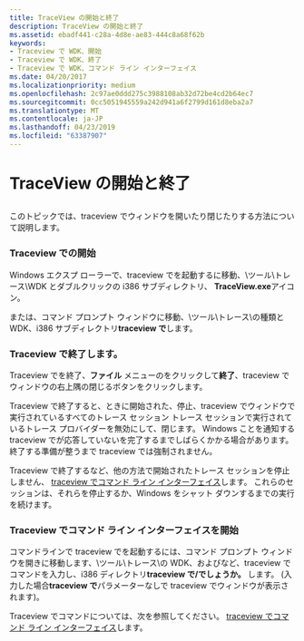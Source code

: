 ```yaml
---
title: TraceView の開始と終了
description: TraceView の開始と終了
ms.assetid: ebadf441-c28a-4d8e-ae83-444c8a68f62b
keywords:
- Traceview で WDK、開始
- Traceview で WDK、終了
- Traceview で WDK、コマンド ライン インターフェイス
ms.date: 04/20/2017
ms.localizationpriority: medium
ms.openlocfilehash: 2c97ae0ddd275c3988108ab32d72be4cd2b64ec7
ms.sourcegitcommit: 0cc5051945559a242d941a6f2799d161d8eba2a7
ms.translationtype: MT
ms.contentlocale: ja-JP
ms.lasthandoff: 04/23/2019
ms.locfileid: "63387907"
---
```

# <a name="starting-and-exiting-traceview"></a>TraceView の開始と終了


## <span id="ddk_starting_traceview_tools"></span><span id="DDK_STARTING_TRACEVIEW_TOOLS"></span>


このトピックでは、traceview でウィンドウを開いたり閉じたりする方法について説明します。

### <a name="span-idstartingtraceviewspanspan-idstartingtraceviewspanstarting-traceview"></a><span id="starting_traceview"></span><span id="STARTING_TRACEVIEW"></span>Traceview での開始

Windows エクスプ ローラーで、traceview でを起動するに移動、\\ツール\\トレース\\WDK とダブルクリックの i386 サブディレクトリ、 **TraceView.exe**アイコン。

または、コマンド プロンプト ウィンドウに移動、\\ツール\\トレース\\の種類と WDK、i386 サブディレクトリ**traceview で**します。

### <a name="span-idexitingtraceviewspanspan-idexitingtraceviewspanexiting-traceview"></a><span id="exiting_traceview"></span><span id="EXITING_TRACEVIEW"></span>Traceview で終了します。

Traceview でを終了、**ファイル** メニューのをクリックして**終了**、traceview でウィンドウの右上隅の閉じるボタンをクリックします。

Traceview で終了すると、ときに開始された、停止、traceview でウィンドウで実行されているすべてのトレース セッション トレース セッションで実行されているトレース プロバイダーを無効にして、閉じます。 Windows ことを通知する traceview でが応答していないを完了するまでしばらくかかる場合があります。 終了する準備が整うまで traceview では強制されません。

Traceview で終了するなど、他の方法で開始されたトレース セッションを停止しません、 [traceview でコマンド ライン インターフェイス](traceview-command-line-interface.md)します。 これらのセッションは、それらを停止するか、Windows をシャット ダウンするまでの実行を続けます。

### <a name="span-idstartingthetraceviewcommandlineinterfacespanspan-idstartingthetraceviewcommandlineinterfacespanstarting-the-traceview-command-line-interface"></a><span id="starting_the_traceview_command_line_interface"></span><span id="STARTING_THE_TRACEVIEW_COMMAND_LINE_INTERFACE"></span>Traceview でコマンド ライン インターフェイスを開始

コマンドラインで traceview でを起動するには、コマンド プロンプト ウィンドウを開きに移動します、\\ツール\\トレース\\の WDK、およびなど、traceview でコマンドを入力し、i386 ディレクトリ**traceview で/でしょうか。** します。 (入力した場合**traceview で**パラメーターなしで traceview でウィンドウが表示されます)。

Traceview でコマンドについては、次を参照してください。 [traceview でコマンド ライン インターフェイス](traceview-command-line-interface.md)します。

 

 






